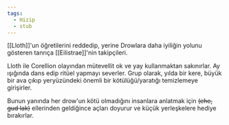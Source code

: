 ```yaml
---
tags:
  - Hizip
  - stub
---  
```

  
[[Lloth]]'un öğretilerini reddedip, yerine Drowlara daha iyiliğin yolunu gösteren tanrıça [[Eilistrae]]'nin takipçileri.  
  
Lloth ile Corellion olayından mütevellit ok ve yay kullanmaktan sakınırlar. Ay ışığında dans edip ritüel yapmayı severler. Grup olarak, yılda bir kere, büyük bir ava çıkıp yeryüzündeki önemli bir kötülüğü/yaratığı temizlemeye girişirler.  
  
Bunun yanında her drow'un kötü olmadığını insanlara anlatmak için ~~(ehe, gud lak)~~ ellerinden geldiğince açları doyurur ve küçük yerleşkelere hediye bırakırlar.